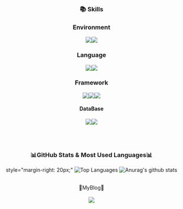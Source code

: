 <div align="center">

### 📚 Skills
<h3>Environment</h3>

  <img src="https://img.shields.io/badge/Visual%20Studio%20Code-0078d7.svg?style=for-the-badge&logo=visual-studio-code&logoColor=white"><img src="https://img.shields.io/badge/IntelliJIDEA-000000.svg?style=for-the-badge&logo=intellij-idea&logoColor=white">

   
  <h3>Language</h3>
  <img src="https://img.shields.io/badge/Python-3776AB?style=for-the-badge&logo=Python&logoColor=white"><img src="https://img.shields.io/badge/java-%23ED8B00.svg?style=for-the-badge&logo=openjdk&logoColor=white">

</span>
  <h3>Framework</h3>
    <img src="https://img.shields.io/badge/Django-092E20?style=for-the-badge&logo=Django&logoColor=white"><img src="https://img.shields.io/badge/Spring-6DB33F?style=for-the-badge&logo=Spring&logoColor=white"><img src="https://img.shields.io/badge/Spring%20Boot-6DB33F?style=for-the-badge&logo=SpringBoot&logoColor=black"/>

<h4> DataBase </h4>
<img src="https://img.shields.io/badge/Oracle-F80000?style=for-the-badge&logo=oracle&logoColor=white"><img src="https://img.shields.io/badge/postgres-%23316192.svg?style=for-the-badge&logo=postgresql&logoColor=white">

<br><br> 
<h3>📊GitHub Stats & Most Used Languages📊</h3>

  style="margin-right: 20px;"
  <img src="https://github-readme-stats.vercel.app/api/top-langs/?username=rhkd4129&layout=compact" alt="Top Languages" >
  ![Anurag's github stats](https://github-readme-stats.vercel.app/api?username=rhkd4129&show_icons=true&theme=tokyonight)


<br>
📌MyBlog📌<br><br> 
<a href="https://blog.naver.com/rhkd4129"><img src="https://img.shields.io/badge/Naver-03C75A?style=for-the-badge&logo=Naver&logoColor=white"></a>

</div>
